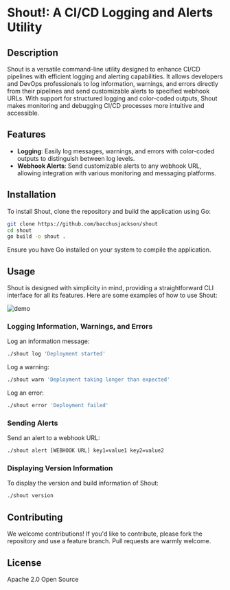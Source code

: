 # Shout!: A CI/CD Logging and Alerts Utility

## Description

Shout is a versatile command-line utility designed to enhance CI/CD pipelines with efficient logging and alerting capabilities. 
It allows developers and DevOps professionals to log information, warnings, and errors directly from their pipelines and send customizable alerts to specified webhook URLs. 
With support for structured logging and color-coded outputs, Shout makes monitoring and debugging CI/CD processes more intuitive and accessible.


## Features

- **Logging**: Easily log messages, warnings, and errors with color-coded outputs to distinguish between log levels.
- **Webhook Alerts**: Send customizable alerts to any webhook URL, allowing integration with various monitoring and messaging platforms.

## Installation

To install Shout, clone the repository and build the application using Go:

```bash
git clone https://github.com/bacchusjackson/shout
cd shout
go build -o shout .
```

Ensure you have Go installed on your system to compile the application.

## Usage

Shout is designed with simplicity in mind, providing a straightforward CLI interface for all its features. Here are some examples of how to use Shout:

![demo](https://static.caffeineforcode.com/shout-demo.gif)

### Logging Information, Warnings, and Errors

Log an information message:

```bash
./shout log 'Deployment started'
```

Log a warning:

```bash
./shout warn 'Deployment taking longer than expected'
```

Log an error:

```bash
./shout error 'Deployment failed'
```

### Sending Alerts

Send an alert to a webhook URL:

```bash
./shout alert [WEBHOOK URL] key1=value1 key2=value2
```

### Displaying Version Information

To display the version and build information of Shout:

```bash
./shout version
```

## Contributing

We welcome contributions! If you'd like to contribute, please fork the repository and use a feature branch. Pull requests are warmly welcome.

## License

Apache 2.0 Open Source
